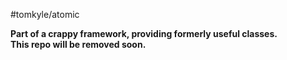 #tomkyle/atomic

**Part of a crappy framework, providing formerly useful classes.  
This repo will be removed soon.**